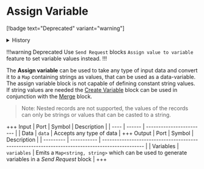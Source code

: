 # Assign Variable
[!badge text="Deprecated" variant="warning"]

<details>
<summary>History</summary>
<br>

| Version | Changes           |
| ------- | ----------------- |
| 21.12.2 | Deprecated        |
| 21.10.3 | Added in v21.10.3 |
</details>

!!!warning Deprecated
Use `Send Request` blocks `Assign value to variable` feature to set variable values instead.
!!!

The **Assign variable** can be used to take any type of input data and convert it to a `Map` containing strings as values, that can be used as a data-variable. The assign variable block is not capable of defining constant string values. If string values are needed the [Create Variable](#Create-Variable) block can be used in conjunction with the [Merge](#Merge) block. 

> Note: Nested records are not supported, the values of the records can only be strings or values that can be casted to a string.

+++ Input
| Port | Symbol | Description              |
| ---- | ------ | ------------------------ |
| Data | `data` | Accepts any type of data |
+++ Output
| Port      | Symbol      | Description                                                                                     |
| --------- | ----------- | ----------------------------------------------------------------------------------------------- |
| Variables | `variables` | Emits a `Map<string, string>` which can be used to generate variables in a *Send Request* block |
+++



